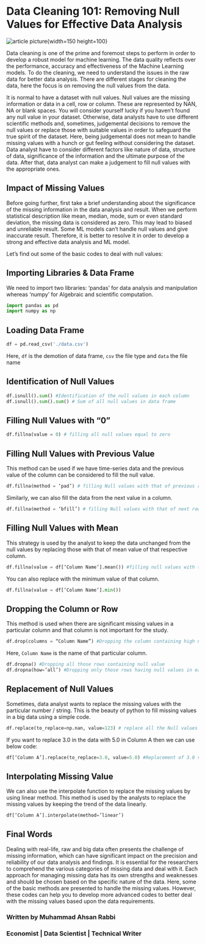 # **Data Cleaning 101: Removing Null Values for Effective Data Analysis**

![article picture](https://lexica.art/prompt/4eebac86-a12b-4b7b-953c-44eff79b1983.jpeg){width=150 height=100}

Data cleaning is one of the prime and foremost steps to perform in order to develop a robust model for machine learning. The data quality reflects over the performance, accuracy and effectiveness of the Machine Learning models. To do the cleaning, we need to understand the issues in the raw data for better data analysis. There are different stages for cleaning the data, here the focus is on removing the null values from the data.

It is normal to have a dataset with null values. Null values are the missing information or data in a cell, row or column. These are represented by NAN, NA or blank spaces. You will consider yourself lucky if you haven’t found any null value in your dataset. Otherwise, data analysts have to use different scientific methods and, sometimes, judgemental decisions to remove the null values or replace those with suitable values in order to safeguard the true spirit of the dataset. Here, being judgemental does not mean to handle missing values with a hunch or gut feeling without considering the dataset. Data analyst have to consider different factors like nature of data, structure of data, significance of the information and the ultimate purpose of the data. After that, data analyst can make a judgement to fill null values with the appropriate ones.

## **Impact of Missing Values**

Before going further, first take a brief understanding about the significance of the missing information in the data analysis and result. When we perform statistical description like mean, median, mode, sum or even standard deviation, the missing data is considered as zero. This may lead to biased and unreliable result. Some ML models can’t handle null values and give inaccurate result. Therefore, it is better to resolve it in order to develop a strong and effective data analysis and ML model.

Let’s find out some of the basic codes to deal with null values:

## **Importing Libraries & Data Frame**

We need to import two libraries: ‘pandas’ for data analysis and manipulation whereas ‘numpy’ for Algebraic and scientific computation.

```python
import pandas as pd
import numpy as np
```

## **Loading Data Frame**

```python
df = pd.read_csv('./data.csv')
```

Here, `df` is the demotion of data frame, `csv` the file type and `data` the file name

## **Identification of Null Values**

```python
df.isnull().sum() #Identification of the null values in each column
df.isnull().sum().sum() # Sum of all null values in data frame
```

## **Filling Null Values with “0”**

```python
df.fillna(value = 0) # filling all null values equal to zero
```

## **Filling Null Values with Previous Value**

This method can be used if we have time-series data and the previous value of the column can be considered to fill the null value.

```python
df.fillna(method = ‘pad’) # filling Null values with that of previous row value
```

Similarly, we can also fill the data from the next value in a column.

```python
df.fillna(method = ‘bfill’) # filling Null values with that of next row value
```

## **Filling Null Values with Mean**

This strategy is used by the analyst to keep the data unchanged from the null values by replacing those with that of mean value of that respective column.

```python
df.fillna(value = df[‘Column Name’].mean()) #filling null values with the mean of that column.
```

You can also replace with the minimum value of that column.

```python
df.fillna(value = df[‘Column Name’].min())
```

## **Dropping the Column or Row**

This method is used when there are significant missing values in a particular column and that column is not important for the study.

```python
df.drop(columns = “Column Name”) #Dropping the column containing high null values
```

Here, `Column Name` is the name of that particular column.

```python
df.dropna() #Dropping all those rows containing null value
df.dropna(how=’all’) #Dropping only those rows having null values in each cells
```

## **Replacement of Null Values**

Sometimes, data analyst wants to replace the missing values with the particular number / string. This is the beauty of python to fill missing values in a big data using a simple code.

```python
df.replace(to_replace=np.nan, value=123) # replace all the Null values in the dataset with “123”.
```

If you want to replace 3.0 in the data with 5.0 in Column A then we can use below code:

```python
df[‘Column A’].replace(to_replace=3.0, value=5.0) #Replacement of 3.0 value with 5.0 only in Column A
```

## **Interpolating Missing Value**

We can also use the interpolate function to replace the missing values by using linear method. This method is used by the analysts to replace the missing values by keeping the trend of the data linearly.

```python
df[‘Column A’].interpolate(method=’linear’)
```

## **Final Words**

Dealing with real-life, raw and big data often presents the challenge of missing information, which can have significant impact on the precision and reliability of our data analysis and findings. It is essential for the researchers to comprehend the various categories of missing data and deal with it. Each approach for managing missing data has its own strengths and weaknesses and should be chosen based on the specific nature of the data. Here, some of the basic methods are presented to handle the missing values. However, these codes can help you to develop more advanced codes to better deal with the missing values based upon the data requirements.

### **Written by Muhammad Ahsan Rabbi**

### **Economist | Data Scientist | Technical Writer**
